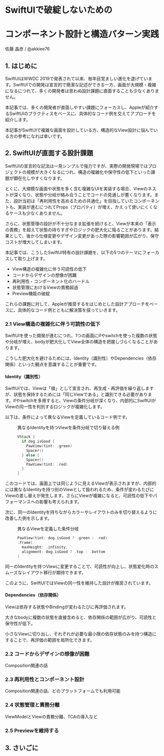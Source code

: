 # SwiftUIで破綻しないための
# コンポーネント設計と構造パターン実践

佐藤 晶彦 / @akkiee76

## 1. はじめに

SwiftUIはWWDC 2019で発表されて以来、毎年目覚ましい進化を遂げています。SwiftUIでの開発は宣言的で簡潔な記述ができる一方、画面が大規模・複雑になるにつれて、多くの開発者は思わぬ設計課題に直面することも少なくありません。

本記事では、多くの開発者が直面しやすい課題にフォーカスし、Appleが紹介するSwiftUIのプラクティスをベースに、具体的なコード例を交えてアプローチを紹介します。

本記事がSwiftUIで複雑な画面を設計している方、構造的なView設計に悩んでいる方の参考になれば幸いです。


## 2. SwiftUIが直面する設計課題

SwiftUIの宣言的な記法は一見シンプルで強力ですが、実際の開発現場ではプロジェクトの規模が大きくなるにつれ、構造の複雑化や保守性の低下といった課題が顕在化しやすくなります。

とくに、大規模な画面や状態を多く含む複雑なUIを実装する場合、Viewのネストが深くなり、状態や分岐が絡み合うことでコードの見通しが悪くなります。また、設計当初は「再利用性を高めるための共通化」を目指していたコンポーネントも、実装が進むにつれてProps（プロパティ）が増え、かえって使いにくくなるケースも少なくありません。

さらに、状態管理の設計が不十分なまま拡張を続けると、Viewが本来の「表示の責務」を超えて状態の持ちすぎやロジックの肥大化に陥ることがあります。結果として、後から仕様変更やデザイン変更があった際の影響範囲が広がり、保守コストが増大してしまいます。

本記事では、こうしたSwiftUI特有の設計課題を、以下の5つのテーマにフォーカスして取り上げます。

- View構造の複雑化に伴う可読性の低下
- コードからデザインの想像が困難
- 再利用性・コンポーネント化のハードル
- 状態管理におけるViewの責務超過
- Preview機能の破綻

これらの課題に対して、Appleが推奨するをはじめとした設計アプローチをベースに、具体的なコード例とともに解決策を探っていきます。

### 2.1 View構造の複雑化に伴う可読性の低下

SwiftUIを使った開発が進むにつれ、1つの画面にifやswitchを使った複数の状態や分岐が増え、bodyが肥大化してView全体の構造を把握しづらくなることがあります。

こうした肥大化を避けるためには、Identity（識別性）やDependencies（依存関係）といった観点を意識することが重要です。

#### Identity（識別性）

SwiftUIでは、Viewは「値」として宣言され、再生成・再評価を繰り返しますが、状態を保持するためには「同じViewである」と識別できる必要があります。ifやswitchを多用すると、Viewの条件分岐が深くなり、内部的にSwiftUIがViewの同一性を判別するロジックが複雑化します。

以下は、条件によって異なるViewを定義しているコード例です。

<figure>

<figcaption>異なるIdentityを持つViewを条件分岐で切り替える例</figcaption>

```Swift
VStack {
  if dog.isGood {
    PawView(tint: .green)
    Spacer()
  } else {
    Spacer()
    PawView(tint: .red)
  }
}
```

</figure>

このコードでは、画面上では同じように見えるViewが表示されますが、内部的には異なるIdentityを持つ別のViewとして扱われるため、条件が変わるたびにViewの差し替えが発生します。さらにViewが複雑になると、可読性の低下やパフォーマンスへの影響も考えられます。

次に、同一のIdentityを持ちながらカラーやレイアウトのみを切り替えるように改善した例を示します。

<figure>

<figcaption>異なるViewを定義した条件分岐</figcaption>

```Swift
PawView(tint: dog.isGood ? .green : .red)
.frame(
  maxHeight: .infinity,
  alignment: dog.isGood ? .top : .bottom
)
```

</figure>

同一のIdentityを持つViewに変更することで、可読性が向上し、状態変化時のスムーズなレイアウト移行が期待できます。

このように、SwiftUIではViewの同一性を維持した設計が推奨されています。


#### Dependencies（依存関係）

Viewは依存する状態やBindingが変わるたびに再評価されます。

大きなbodyに複数の状態を直接含めると、依存関係の範囲が広がり、可読性と保守性が低下。

小さなViewに切り出し、それぞれが必要な最小限の依存状態のみを持つ構造にすることで、再評価の範囲を局所化できます。


### 2.2 コードからデザインの想像が困難
Composition関連の話

### 2.3 再利用性とコンポーネント設計
Composition関連の話、どのプラットフォームでも利用可能

### 2.4 状態管理と責務分離

ViewModelとViewの責務分離、TCAの導入など

### 2.5 Previewを維持する

## 3. さいごに


